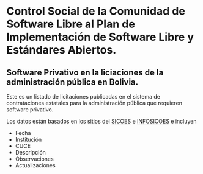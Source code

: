# Control Social de la Comunidad de Software Libre al Plan de Implementación de Software Libre y Estándares Abiertos.

## Software Privativo en la liciaciones de la administración pública en Bolivia.

Este es un listado de licitaciones publicadas en el sistema de contrataciones estatales para la administración pública que requieren software privativo.

Los datos están basados en los sitios del [SICOES](https://www.sicoes.gob.bo/) e [INFOSICOES](http://www.sicoes.com.bo/) e incluyen

- Fecha
- Institución
- CUCE
- Descripción
- Observaciones
- Actualizaciones
